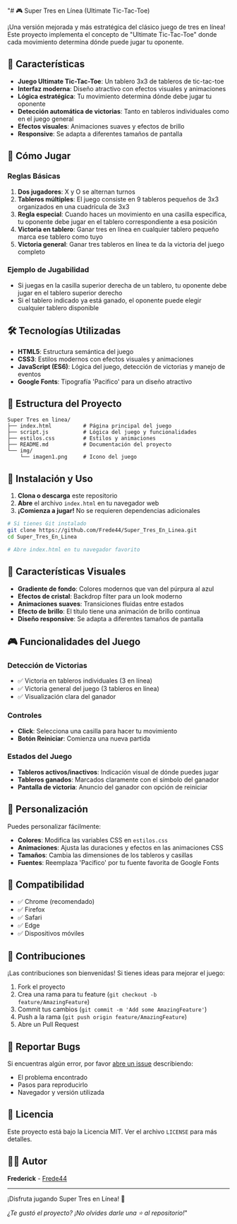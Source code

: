 "# 🎮 Super Tres en Línea (Ultimate Tic-Tac-Toe)

¡Una versión mejorada y más estratégica del clásico juego de tres en línea! Este proyecto implementa el concepto de "Ultimate Tic-Tac-Toe" donde cada movimiento determina dónde puede jugar tu oponente.

## 🌟 Características

- **Juego Ultimate Tic-Tac-Toe**: Un tablero 3x3 de tableros de tic-tac-toe
- **Interfaz moderna**: Diseño atractivo con efectos visuales y animaciones
- **Lógica estratégica**: Tu movimiento determina dónde debe jugar tu oponente
- **Detección automática de victorias**: Tanto en tableros individuales como en el juego general
- **Efectos visuales**: Animaciones suaves y efectos de brillo
- **Responsive**: Se adapta a diferentes tamaños de pantalla

## 🎯 Cómo Jugar

### Reglas Básicas
1. **Dos jugadores**: X y O se alternan turnos
2. **Tableros múltiples**: El juego consiste en 9 tableros pequeños de 3x3 organizados en una cuadrícula de 3x3
3. **Regla especial**: Cuando haces un movimiento en una casilla específica, tu oponente debe jugar en el tablero correspondiente a esa posición
4. **Victoria en tablero**: Ganar tres en línea en cualquier tablero pequeño marca ese tablero como tuyo
5. **Victoria general**: Ganar tres tableros en línea te da la victoria del juego completo

### Ejemplo de Jugabilidad
- Si juegas en la casilla superior derecha de un tablero, tu oponente debe jugar en el tablero superior derecho
- Si el tablero indicado ya está ganado, el oponente puede elegir cualquier tablero disponible

## 🛠️ Tecnologías Utilizadas

- **HTML5**: Estructura semántica del juego
- **CSS3**: Estilos modernos con efectos visuales y animaciones
- **JavaScript (ES6)**: Lógica del juego, detección de victorias y manejo de eventos
- **Google Fonts**: Tipografía 'Pacifico' para un diseño atractivo

## 📁 Estructura del Proyecto

```
Super Tres en linea/
├── index.html          # Página principal del juego
├── script.js           # Lógica del juego y funcionalidades
├── estilos.css         # Estilos y animaciones
├── README.md           # Documentación del proyecto
└── img/
    └── imagen1.png     # Icono del juego
```

## 🚀 Instalación y Uso

1. **Clona o descarga** este repositorio
2. **Abre** el archivo `index.html` en tu navegador web
3. **¡Comienza a jugar!** No se requieren dependencias adicionales

```bash
# Si tienes Git instalado
git clone https://github.com/Frede44/Super_Tres_En_Linea.git
cd Super_Tres_En_Linea

# Abre index.html en tu navegador favorito
```

## 🎨 Características Visuales

- **Gradiente de fondo**: Colores modernos que van del púrpura al azul
- **Efectos de cristal**: Backdrop filter para un look moderno
- **Animaciones suaves**: Transiciones fluidas entre estados
- **Efecto de brillo**: El título tiene una animación de brillo continua
- **Diseño responsive**: Se adapta a diferentes tamaños de pantalla

## 🎮 Funcionalidades del Juego

### Detección de Victorias
- ✅ Victoria en tableros individuales (3 en línea)
- ✅ Victoria general del juego (3 tableros en línea)
- ✅ Visualización clara del ganador

### Controles
- **Click**: Selecciona una casilla para hacer tu movimiento
- **Botón Reiniciar**: Comienza una nueva partida

### Estados del Juego
- **Tableros activos/inactivos**: Indicación visual de dónde puedes jugar
- **Tableros ganados**: Marcados claramente con el símbolo del ganador
- **Pantalla de victoria**: Anuncio del ganador con opción de reiniciar

## 🔧 Personalización

Puedes personalizar fácilmente:

- **Colores**: Modifica las variables CSS en `estilos.css`
- **Animaciones**: Ajusta las duraciones y efectos en las animaciones CSS
- **Tamaños**: Cambia las dimensiones de los tableros y casillas
- **Fuentes**: Reemplaza 'Pacifico' por tu fuente favorita de Google Fonts

## 📱 Compatibilidad

- ✅ Chrome (recomendado)
- ✅ Firefox
- ✅ Safari
- ✅ Edge
- ✅ Dispositivos móviles

## 🤝 Contribuciones

¡Las contribuciones son bienvenidas! Si tienes ideas para mejorar el juego:

1. Fork el proyecto
2. Crea una rama para tu feature (`git checkout -b feature/AmazingFeature`)
3. Commit tus cambios (`git commit -m 'Add some AmazingFeature'`)
4. Push a la rama (`git push origin feature/AmazingFeature`)
5. Abre un Pull Request

## 🐛 Reportar Bugs

Si encuentras algún error, por favor [abre un issue](https://github.com/Frede44/Super_Tres_En_Linea/issues) describiendo:
- El problema encontrado
- Pasos para reproducirlo
- Navegador y versión utilizada

## 📄 Licencia

Este proyecto está bajo la Licencia MIT. Ver el archivo `LICENSE` para más detalles.

## 👨‍💻 Autor

**Frederick** - [Frede44](https://github.com/Frede44)

---

¡Disfruta jugando Super Tres en Línea! 🎉

*¿Te gustó el proyecto? ¡No olvides darle una ⭐ al repositorio!*" 

